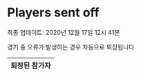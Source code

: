 # Players sent off
최종 업데이트: 2020년 12월 17일 12시 41분


경기 중 오류가 발생하는 경우 자동으로 퇴장됩니다.


| 퇴장된 참가자 |
|:---:|
